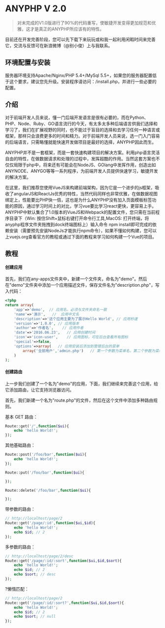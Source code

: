 # ANYPHP V 2.0
> 对未完成的V1.0版进行了90%的代码重写，使敏捷开发变得更加规范和优雅，这才是真正的ANYPHP所应该有的特性。

目前还在开发完善阶段，您可以先下载下来玩玩或和我一起利用闲暇时间来完善它，交流与反馈可在新浪微博（@别小俊）上与我联系。

## 环境配置与安装    

服务器环境支持Apache/Nginx/PHP 5.4+/MySql 5.5+，如果您的服务器配置低于这个要求，建议您先升级。安装程序请访问：/install.php，并进行一些必要的配置。

## 介绍    

对于前端开发人员来说，懂一门后端开发语言是很有必要的，而在Python、PHP、Node、Ruby、GO语言流行的今天，有太多太多种后端语言供我们选择和学习了，我们在扩展视野的同时，也不能过于盲目的选择和去学习任何一种语言或框架，那样只会浪费更多的时间和精力。对于前端开发人员来说，选一门入门容易的后端语言，只需略懂就能快速开发做项目是最好的选择，ANYPHP因此而生。   

ANYPHP并不是一套框架，而是一套快速构建项目的解决方案。利用php语言灵活自由的特性，在做数据请求和处理的过程中，发挥超酷的作用。当然这套方案也不仅仅局限于php中，将来还有可能会在NodeJS、GOlang中发挥作用，创造出如ANYNODE、ANYGO等等一系列程序，为前端开发人员提供快速学习，敏捷开发的解决方案。

在这里，我们推荐您使用VueJS来构建前端架构，因为它是一个进步的js框架，吸收了angularJS和ReactJs优秀的特性，当然代码同样也非常优雅，在做数据视图绑定上，性能要比PHP快一倍，这也是为什么ANYPHP没有加入页面模板标签功能的原因，通过学习时间上的对比，学习vue要比学习react更快，更容易上手。ANYPHP中默认集合了1.0版本的VueJS和Webpack的配置文件，您只需在当前程序目录下（Win: 按住Shift+鼠标右键打开命令行工具,MacOS: 打开终端，将anyphp程序文件夹拖拽到dock终端图标上）输入命令 npm install即可完成的依赖安装（需要预先安装NodeJs才能执行npm命令），如果不懂如何构建，您可以上vuejs.org查看官方的教程或通过下面的教程来学习如何构建一个Vue的项目。

## 教程

#### 创建应用

首先，我们在any-apps文件夹中，新建一个文件夹，命名为"demo"。然后在"demo"文件夹中添加一个应用描述文件，保存文件名为"description.php"，写入代码：   

````php
<?php
return array(
	'app'=>'demo',	// 应用名，必须与文件夹命名一致
	'name'=>'演示',	//	应用中文名
	'description'=>'这个应用主要为了展示Hello World',	// 应用秒速
	'version'=>'1.0.0',	// 应用版本
	'author'=>'作者名',	// 应用作者
	'date'=>'2016.06.23',	// 应用创建时间
	'icon'=>'icon-user',	// 应用图标，可在后台查看所有图标
	'special'=>false,
	'options'=>array(	// 应用安装后添加到管理后台的菜单
		array('全部用户','admin.php')	// 第一个参数为菜单名，第二个参数为菜单所绑定的页面
	)
);
````

#### 创建路由

上一步我们创建了一个名为"demo"的应用，下面，我们继续来完善这个应用，给它添加路由，让它支持浏览器访问。    

首先，我们新建一个名为"route.php"的文件，然后在这个文件中添加多种路由规则。    

基本 GET 路由：   

````php
Route::get('/',function($ui){
	echo 'hello World!';
});
````   

其他基础路由：

````php
Route::post('/foo/bar',function($ui){
	echo 'hello World!';
});

Route::put('/foo/bar',function($ui){

});

Route::delete('/foo/bar',function($ui){

});
````

带参数的路由：
````php
// http://localhost/page/2
Route::get('/page/:id',function($ui,$id){
	echo 'hello World!';
	echo $id; // 2
});
````  
多参数的路由：
````php
// http://localhost/page/2/desc
Route::get('/page/:id/:sort',function($ui,$id,$sort){
	echo 'hello World!';
	echo $id; // 2
	echo $sort; // desc
});
````  
?懒惰匹配：
````php
// http://localhost/page/2
Route::get('/page/:id/:sort?',function($ui,$id,$sort){
	echo 'hello World!';
	echo $id; // 2
	echo $sort; // null
});
````  
